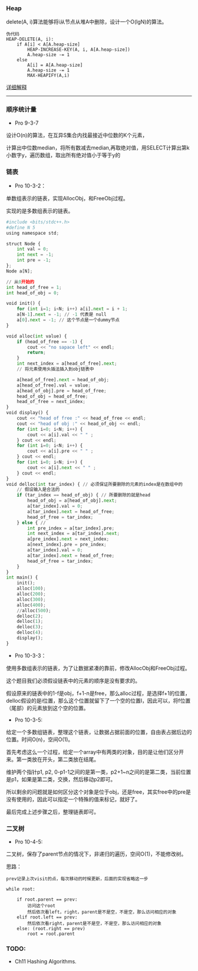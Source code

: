 ### Heap

delete(A, i)算法能够将i从节点从堆A中删除，设计一个O(lgN)的算法。

```
伪代码
HEAP-DELETE(A, i):
    if A[i] < A[A.heap-size]
        HEAP-INCREASE-KEY(A, i, A[A.heap-size])
        A.heap-size -= 1
    else
        A[i] = A[A.heap-size]
        A.heap-size -= 1
        MAX-HEAPIFY(A,i)
```

[详细解释](https://github.com/gzc/CLRS/blob/master/C06-Heapsort/6.5.md)

------------------------------


### 顺序统计量

- Pro 9-3-7

设计O(n)的算法，在互异S集合内找最接近中位数的K个元素，

计算出中位数median，将所有数减去median,再取绝对值，用SELECT计算出第k小数字y，遍历数组，取出所有绝对值小于等于y的

### 链表

- Pro 10-3-2：

单数组表示的链表，实现AllocObj，和FreeObj过程。

实现的是多数组表示的链表。

```Python
#include <bits/stdc++.h>
#define N 5
using namespace std;

struct Node {
    int val = 0;
    int next = -1;
    int pre = -1;
};
Node a[N];

// 从0开始的
int head_of_free = 1;
int head_of_obj = 0;

void init() {
    for (int i=1; i<N; i++) a[i].next = i + 1;
    a[N-1].next = -1; // -1 代表是 null
    a[0].next = -1; // 这个节点是一个dummy节点
}

void alloc(int value) {
    if (head_of_free == -1) {
        cout << "no sapace left" << endl;
        return;
    }
    int next_index = a[head_of_free].next;
    // 将元素使用头插法插入到obj链表中

    a[head_of_free].next = head_of_obj;
    a[head_of_free].val = value;
    a[head_of_obj].pre = head_of_free;
    head_of_obj = head_of_free;
    head_of_free = next_index;
}
void display() {
    cout << "head of free :" << head_of_free << endl;
    cout << "head of obj :" << head_of_obj << endl;
    for (int i=0; i<N; i++) {
        cout << a[i].val << " " ;
    } cout << endl;
    for (int i=0; i<N; i++) {
        cout << a[i].pre << " " ;
    } cout << endl;
    for (int i=0; i<N; i++) {
        cout << a[i].next << " " ;
    } cout << endl;
}
void delloc(int tar_index) { // 必须保证所要删除的元素的index是在数组中的
    // 假设输入是合法的
    if (tar_index == head_of_obj) { // 所要删除的就是head
        head_of_obj = a[head_of_obj].next;
        a[tar_index].val = 0;
        a[tar_index].next = head_of_free;
        head_of_free = tar_index;
    } else { //
        int pre_index = a[tar_index].pre;
        int next_index = a[tar_index].next;
        a[pre_index].next = next_index;
        a[next_index].pre = pre_index;
        a[tar_index].val = 0;
        a[tar_index].next = head_of_free;
        head_of_free = tar_index;
    }
}
int main() {
    init();
    alloc(100);
    alloc(200);
    alloc(300);
    alloc(400);
    //alloc(500);
    delloc(2);
    delloc(1);
    delloc(3);
    delloc(4);
    display();
}

```

- Pro 10-3-3：

使用多数组表示的链表，为了让数据紧凑的靠前，修改AllocObj和FreeObj过程。


这个题目我们必须假设链表中的元素的顺序是没有要求的。

假设原来的链表中的1-f是obj，f+1-n是free，那么alloc过程，是选择f+1的位置，delloc假设的是i位置，那么这个位置就留下了一个空的位置I，因此可以，将f位置（尾部）的元素放到这个空的位置。

- Pro 10-3-5:

给定一个多数组链表，整理这个链表，让数据占据前面的位置，自由表占据后边的位置。时间O(n)，空间O(1)。

首先考虑这么一个过程，给定一个array中有两类的对象，目的是让他们区分开来。第一类放在开头，第二类放在结尾。

维护两个指针p1, p2, 0-p1-1之间的是第一类，p2+1~n之间的是第二类，当前位置是p1，如果是第二类，交换，然后移动p2即可。

所以剩余的问题就是如何区分这个对象是位于obj，还是free，其实free中的pre是没有使用的，因此可以指定一个特殊的值来标记，就好了。

最后完成上述步骤之后，整理链表即可。

### 二叉树

- Pro 10-4-5:

二叉树，保存了parent节点的情况下，非递归的遍历，空间O(1)，不能修改树。

思路：
```
prev记录上次visit的点，每次移动的时候更新，后面的实现省略这一步

while root:
    
    if root.parent == prev:
        访问这个root
        然后依次看left，right，parent是不是空，不是空，那么访问相应的对象
    elif root.left == prev:
        然后依次看right，parent是不是空，不是空，那么访问相应的对象
    else: (root.right == prev)
        root = root.parent

```
### TODO:

- Ch11 Hashing Algorithms.




